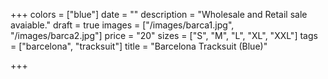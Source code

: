 +++
colors = ["blue"]
date = ""
description = "Wholesale and Retail sale avaiable."
draft = true
images = ["/images/barca1.jpg", "/images/barca2.jpg"]
price = "20"
sizes = ["S", "M", "L", "XL", "XXL"]
tags = ["barcelona", "tracksuit"]
title = "Barcelona Tracksuit (Blue)"

+++
